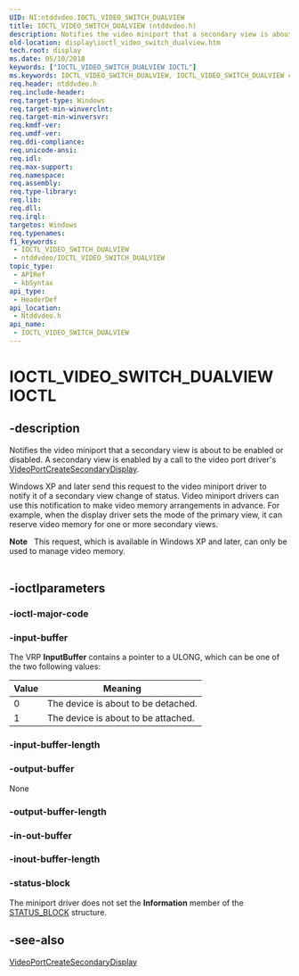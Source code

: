 ```yaml
---
UID: NI:ntddvdeo.IOCTL_VIDEO_SWITCH_DUALVIEW
title: IOCTL_VIDEO_SWITCH_DUALVIEW (ntddvdeo.h)
description: Notifies the video miniport that a secondary view is about to be enabled or disabled.
old-location: display\ioctl_video_switch_dualview.htm
tech.root: display
ms.date: 05/10/2018
keywords: ["IOCTL_VIDEO_SWITCH_DUALVIEW IOCTL"]
ms.keywords: IOCTL_VIDEO_SWITCH_DUALVIEW, IOCTL_VIDEO_SWITCH_DUALVIEW control, IOCTL_VIDEO_SWITCH_DUALVIEW control code [Display Devices], Video_IOCTLs_424b313b-2f68-4284-97d6-596f1407ee96.xml, display.ioctl_video_switch_dualview, ntddvdeo/IOCTL_VIDEO_SWITCH_DUALVIEW
req.header: ntddvdeo.h
req.include-header: 
req.target-type: Windows
req.target-min-winverclnt: 
req.target-min-winversvr: 
req.kmdf-ver: 
req.umdf-ver: 
req.ddi-compliance: 
req.unicode-ansi: 
req.idl: 
req.max-support: 
req.namespace: 
req.assembly: 
req.type-library: 
req.lib: 
req.dll: 
req.irql: 
targetos: Windows
req.typenames: 
f1_keywords:
 - IOCTL_VIDEO_SWITCH_DUALVIEW
 - ntddvdeo/IOCTL_VIDEO_SWITCH_DUALVIEW
topic_type:
 - APIRef
 - kbSyntax
api_type:
 - HeaderDef
api_location:
 - Ntddvdeo.h
api_name:
 - IOCTL_VIDEO_SWITCH_DUALVIEW
---
```


# IOCTL_VIDEO_SWITCH_DUALVIEW IOCTL


## -description

Notifies the video miniport that a secondary view is about to be enabled or disabled. A secondary view is enabled by a call to the video port driver's <a href="/windows-hardware/drivers/ddi/video/nf-video-videoportcreatesecondarydisplay">VideoPortCreateSecondaryDisplay</a>.

Windows XP and later send this request to the video miniport driver to notify it of a secondary view change of status. Video miniport drivers can use this notification to make video memory arrangements in advance. For example, when the display driver sets the mode of the primary view, it can reserve video memory for one or more secondary views. 

<div class="alert"><b>Note</b>    This request, which is available in Windows XP and later, can only be used to manage video memory.</div>
<div> </div>

## -ioctlparameters

### -ioctl-major-code

### -input-buffer

The VRP <b>InputBuffer</b> contains a pointer to a ULONG, which can be one of the two following values:

|Value|Meaning|
|--- |--- |
|0|The device is about to be detached.|
|1|The device is about to be attached.|

### -input-buffer-length

### -output-buffer

None

### -output-buffer-length

### -in-out-buffer

### -inout-buffer-length

### -status-block

The miniport driver does not set the <b>Information</b> member of the <a href="/windows-hardware/drivers/ddi/video/ns-video-_status_block">STATUS_BLOCK</a> structure.

## -see-also

<a href="/windows-hardware/drivers/ddi/video/nf-video-videoportcreatesecondarydisplay">VideoPortCreateSecondaryDisplay</a>
